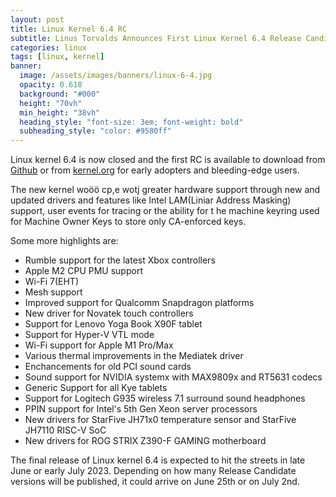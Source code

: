 ```yaml
---
layout: post
title: Linux Kernel 6.4 RC
subtitle: Linus Torvalds Announces First Linux Kernel 6.4 Release Candidate
categories: linux 
tags: [linux, kernel]
banner:
  image: /assets/images/banners/linux-6-4.jpg
  opacity: 0.618
  background: "#000"
  height: "70vh"
  min_height: "38vh"
  heading_style: "font-size: 3em; font-weight: bold"
  subheading_style: "color: #9580ff"
---
```

Linux kernel 6.4 is now closed and the first RC is available to download from [Github](https://git.kernel.org/pub/scm/linux/kernel/git/torvalds/linux.git/snapshot/linux-6.4-rc1.tar.gz) or from [kernel.org](https://kernel.org/) for early adopters and bleeding-edge users.

The new kernel woöö cp,e wotj greater hardware support through new and updated drivers and features like Intel LAM(Liniar Address Masking) support, user events for tracing or the ability  for t he machine keyring used for Machine Owner Keys to store only CA-enforced keys.

Some more highlights are:
* Rumble support for the latest Xbox controllers
* Apple M2  CPU PMU support
* Wi-Fi 7(EHT)
* Mesh support
* Improved support for Qualcomm Snapdragon platforms
* New driver for Novatek  touch controllers
* Support for Lenovo Yoga Book X90F tablet
* Support for Hyper-V VTL mode
* Wi-Fi support for Apple M1 Pro/Max
* Various thermal improvements in the Mediatek driver
* Enchancements for old PCI sound cards
* Sound support for NVIDIA systemx with MAX9809x and RT5631 codecs
* Generic Support for all Kye tablets
* Support for Logitech G935 wireless 7.1 surround sound headphones
* PPIN support for Intel's 5th Gen Xeon server processors
* New drivers for StarFive JH71x0 temperature sensor and StarFive JH7110 RISC-V SoC
* New drivers for ROG STRIX Z390-F GAMING motherboard

The final release of Linux kernel 6.4 is expected to hit the streets in late June or early July 2023. Depending on how many Release Candidate versions will be published, it could arrive on June 25th or on July 2nd.